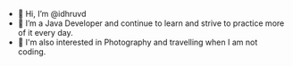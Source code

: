 - 👋 Hi, I’m @idhruvd
- 👀 I’m a Java Developer and continue to learn and strive to practice more of it every day. 
- 💞️ I'm also interested in Photography and travelling when I am not coding.


<!---
idhruvd/idhruvd is a ✨ special ✨ repository because its `README.md` (this file) appears on your GitHub profile.
You can click the Preview link to take a look at your changes.


- 🌱 I’m currently learning ...
- 💞️ I’m looking to collaborate on ...
- 📫 How to reach me ...
--->
